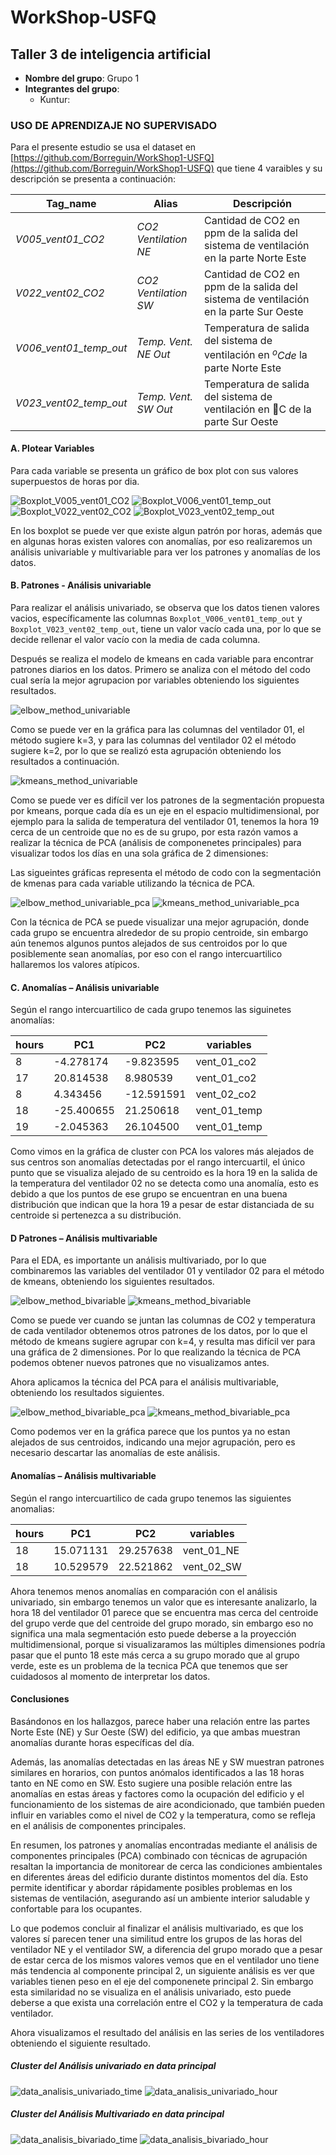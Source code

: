 # WorkShop-USFQ
## Taller 3 de inteligencia artificial

- **Nombre del grupo**: Grupo 1
- **Integrantes del grupo**:
  * Kuntur: 

### USO DE APRENDIZAJE NO SUPERVISADO

Para el presente estudio se usa el dataset en [https://github.com/Borreguin/WorkShop1-USFQ](https://github.com/Borreguin/WorkShop1-USFQ) que tiene 4 varaibles y su descripción se presenta a continuación:

| Tag_name  | Alias | Descripción |
|--------------|--------------|--------------|
| *V005_vent01_CO2* | *CO2 Ventilation NE* | Cantidad de CO2 en ppm de la salida del sistema de ventilación en la parte Norte Este |
| *V022_vent02_CO2* | *CO2 Ventilation SW* | Cantidad de CO2 en ppm de la salida del sistema de ventilación en la parte Sur Oeste |
| *V006_vent01_temp_out* | *Temp. Vent. NE Out* | Temperatura de salida del sistema de ventilación en $^oC de$ la parte Norte Este |
| *V023_vent02_temp_out* | *Temp. Vent. SW Out* | Temperatura de salida del sistema de ventilación en C de la parte Sur Oeste |

#### A. Plotear Variables

Para cada variable se presenta un gráfico de box plot con sus valores superpuestos de horas por dia.

![Boxplot_V005_vent01_CO2](graficas\\Boxplot_V005_vent01_CO2.png)
![Boxplot_V006_vent01_temp_out](graficas\\Boxplot_V006_vent01_temp_out.png)
![Boxplot_V022_vent02_CO2](graficas\\Boxplot_V022_vent02_CO2.png)
![Boxplot_V023_vent02_temp_out](graficas\\Boxplot_V023_vent02_temp_out.png)

En los boxplot se puede ver que existe algun patrón por horas, además que en algunas horas existen valores con anomalías, por eso realizaremos un análisis univariable y multivariable para ver los patrones y anomalías de los datos.

#### B. Patrones - Análisis univariable

Para realizar el análisis univariado, se observa que los datos tienen valores vacios, específicamente las columnas `Boxplot_V006_vent01_temp_out` y  `Boxplot_V023_vent02_temp_out`, tiene un valor vacío cada una, por lo que se decide rellenar el valor vacío con la media de cada columna. 

Después se realiza el modelo de kmeans en cada variable para encontrar patrones diarios en los datos. Primero se analiza con el método del codo cual sería la mejor agrupacion por variables obteniendo los siguientes resultados.

![elbow_method_univariable](graficas\\elbow_method_univariable.png)

Como se puede ver en la gráfica para las columnas del ventilador 01, el método sugiere k=3, y para las columnas del ventilador 02 el método sugiere k=2, por lo que se realizó esta agrupación obteniendo los resultados a continuación.

![kmeans_method_univariable](graficas\\kmeans_method_univariable.png)

Como se puede ver es difícil ver los patrones de la segmentación propuesta por kmeans, porque cada día es un eje en el espacio multidimensional, por ejemplo para la salida de temperatura del ventilador 01, tenemos la hora 19 cerca de un centroide que no es de su grupo, por esta razón vamos a realizar la técnica de PCA (análisis de componenetes principales) para visualizar todos los días en una sola gráfica de 2 dimensiones:

Las sigueintes gráficas representa el método de codo con la segmentación de kmenas para cada variable utilizando la técnica de PCA.

![elbow_method_univariable_pca](graficas\\elbow_method_univariable.png)
![kmeans_method_univariable_pca](graficas\\kmeans_method_univariable.png)

Con la técnica de PCA se puede visualizar una mejor agrupación, donde cada grupo se encuentra alrededor de su propio centroide, sin embargo aún tenemos algunos puntos alejados de sus centroidos por lo que posiblemente sean anomalías, por eso con el rango intercuartilico hallaremos los valores atípicos.

#### C. Anomalías – Análisis univariable

Según el rango intercuartilico de cada grupo tenemos las siguinetes anomalías:

| hours |	PC1 |	PC2 |	variables |
|--------------|--------------|--------------|--------------|
| 8 |	-4.278174 |	-9.823595 |	vent_01_co2 |
| 17 | 20.814538 | 8.980539 | vent_01_co2 |
|	8 |	4.343456 | -12.591591 | vent_02_co2 |
| 18 | -25.400655 |	21.250618 |	vent_01_temp |
| 19 | -2.045363 | 26.104500 | vent_01_temp |

Como vimos en la gráfica de cluster con PCA los valores más alejados de sus centros son anomalías detectadas por el rango intercuartil, el único punto que se visualiza alejado de su centroido es la hora 19 en la salida de la temperatura del ventilador 02 no se detecta como una anomalía, esto es debido a que los puntos de ese grupo se encuentran en una buena distribución que indican que la hora 19 a pesar de estar distanciada de su centroide si pertenezca a su distribución.

#### D Patrones – Análisis multivariable

Para el EDA, es importante un análisis multivariado, por lo que combinaremos las variables del ventilador 01 y ventilador 02 para el método de kmeans, obteniendo los siguientes resultados.

![elbow_method_bivariable](graficas\\elbow_method_univariable.png)
![kmeans_method_bivariable](graficas\\kmeans_method_univariable.png)

Como se puede ver cuando se juntan las columnas de CO2 y temperatura de cada ventilador obtenemos otros patrones de los datos, por lo que el método de kmeans sugiere agrupar con k=4, y resulta mas difícil ver para una gráfica de 2 dimensiones. Por lo que realizando la técnica de PCA podemos obtener nuevos patrones que no visualizamos antes.

Ahora aplicamos la técnica del PCA para el análisis multivariable, obteniendo los resultados siguientes.

![elbow_method_bivariable_pca](graficas\\elbow_method_univariable.png)
![kmeans_method_bivariable_pca](graficas\\kmeans_method_univariable.png)

Como podemos ver en la gráfica parece que los puntos ya no estan alejados de sus centroidos, indicando una mejor agrupación, pero es necesario descartar las anomalías de este análisis.

#### Anomalías – Análisis multivariable


Según el rango intercuartilico de cada grupo tenemos las siguientes anomalias:

| hours	| PC1 |	PC2 |	variables |
|--------------|--------------|--------------|--------------|
| 18 | 15.071131 | 29.257638 | vent_01_NE |
|	18 | 10.529579 | 22.521862 | vent_02_SW |

Ahora tenemos menos anomalías en comparación con el análisis univariado, sin embargo tenemos un valor que es interesante analizarlo, la hora 18 del ventilador 01 parece que se encuentra mas cerca del centroide del grupo verde que del centroide del grupo morado, sin embargo eso no significa una mala segmentación esto puede deberse a la proyección multidimensional, porque si visualizaramos las múltiples dimensiones podría pasar que el punto 18 este más cerca a su grupo morado que al grupo verde, este es un problema de la tecnica PCA que tenemos que ser cuidadosos al momento de interpretar los datos.

#### Conclusiones

Basándonos en los hallazgos, parece haber una relación entre las partes Norte Este (NE) y Sur Oeste (SW) del edificio, ya que ambas muestran anomalías durante horas específicas del día.

Además, las anomalías detectadas en las áreas NE y SW muestran patrones similares en horarios, con puntos anómalos identificados a las 18 horas tanto en NE como en SW.  Esto sugiere una posible relación entre las anomalías en estas áreas y factores como la ocupación del edificio y el funcionamiento de los sistemas de aire acondicionado,  que también pueden influir en variables como el nivel de CO2 y la temperatura, como se refleja en el análisis de componentes principales.

En resumen, los patrones y anomalías encontradas mediante el análisis de componentes principales (PCA) combinado con técnicas de agrupación resaltan  la importancia de monitorear de cerca las condiciones ambientales en diferentes áreas del edificio durante distintos momentos del día.  Esto permite identificar y abordar rápidamente posibles problemas en los sistemas de ventilación, asegurando así un ambiente interior saludable  y confortable para los ocupantes.

Lo que podemos concluir al finalizar el análisis multivariado, es que los valores sí parecen tener una similitud entre los grupos de las horas del ventilador NE y el ventilador SW, a diferencia del grupo morado que a pesar de estar cerca de los mismos valores vemos que en el ventilador uno tiene más tendencia al componente principal 2, un siguiente análisis es ver que variables tienen peso en el eje del componenete principal 2. Sin embargo esta similaridad no se visualiza en el análisis univariado, esto puede deberse a que exista una correlación entre el CO2 y la temperatura de cada ventilador.

Ahora visualizamos el resultado del análisis en las series de los ventiladores obteniendo el siguiente resultado.

##### Cluster del Análisis univariado en data principal
![data_analisis_univariado_time](graficas\\data_analisis_univariado_time.png)
![data_analisis_univariado_hour](graficas\\data_analisis_univariado_hour.png)

##### Cluster del Análisis Multivariado en data principal
![data_analisis_bivariado_time](graficas\\data_analisis_bivariado_time.png)
![data_analisis_bivariado_hour](graficas\\data_analisis_bivariado_hour.png)